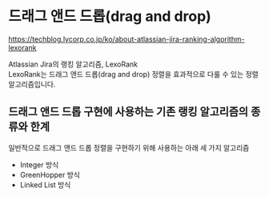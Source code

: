# 드래그 앤드 드롭(drag and drop)

https://techblog.lycorp.co.jp/ko/about-atlassian-jira-ranking-algorithm-lexorank

Atlassian Jira의 랭킹 알고리즘, LexoRank  
LexoRank는 드래그 앤드 드롭(drag and drop) 정렬을 효과적으로 다룰 수 있는 정렬 알고리즘입니다.

## 드래그 앤드 드롭 구현에 사용하는 기존 랭킹 알고리즘의 종류와 한계

일반적으로 드래그 앤드 드롭 정렬을 구현하기 위해 사용하는 아래 세 가지 알고리즘

- Integer 방식
- GreenHopper 방식
- Linked List 방식
